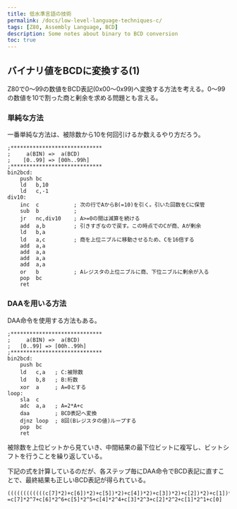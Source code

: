 ```yaml
---
title: 低水準言語の技術
permalink: /docs/low-level-language-techniques-c/
tags: [Z80, Assembly Language, BCD]
description: Some notes about binary to BCD conversion
toc: true
---
```


## バイナリ値をBCDに変換する(1)

Z80で0〜99の数値をBCD表記(0x00〜0x99)へ変換する方法を考える。0〜99の数値を10で割った商と剰余を求める問題とも言える。

### 単純な方法

一番単純な方法は、被除数から10を何回引けるか数えるやり方だろう。

```
;*****************************
;     a(BIN) =>  a(BCD) 
;    [0..99] => [00h..99h]
;*****************************
bin2bcd:
	push bc
	ld   b,10
	ld   c,-1
div10:
    inc  c           ; 次の行でAからB(=10)を引く。引いた回数をCに保管
	sub  b           ;
	jr   nc,div10    ; A>=0の間は減算を続ける
	add  a,b         ; 引きすぎなので戻す。この時点でのCが商、Aが剰余
	ld   b,a
	ld   a,c         ; 商を上位ニブルに移動させるため、Cを16倍する
	add  a,a
	add  a,a
	add  a,a
	add  a,a
	or   b           ; Aレジスタの上位ニブルに商、下位ニブルに剰余が入る
	pop  bc
	ret
```

### DAAを用いる方法

DAA命令を使用する方法もある。

```
;*****************************
;     a(BIN) =>  a(BCD) 
;   [0..99] => [00h..99h]
;*****************************
bin2bcd:
	push bc
	ld   c,a   ; C:被除数
	ld   b,8   ; B:桁数
	xor  a     ; A=0とする
loop:
	sla  c
	adc  a,a   ; A=2*A+c
	daa        ; BCD表記へ変換
	djnz loop  ; 8回(Bレジスタの値)ループする
	pop  bc
	ret
```

被除数を上位ビットから見ていき、中間結果の最下位ビットに複写し、ビットシフトを行うことを繰り返している。

下記の式を計算しているのだが、各ステップ毎にDAA命令でBCD表記に直すことで、最終結果も正しいBCD表記が得られている。
```
((((((((((((c[7]*2)+c[6])*2)+c[5])*2)+c[4])*2)+c[3])*2)+c[2])*2)+c[1])*2+c[0]
=c[7]*2^7+c[6]*2^6+c[5]*2^5+c[4]*2^4+c[3]*2^3+c[2]*2^2+c[1]*2^1+c[0]
```

